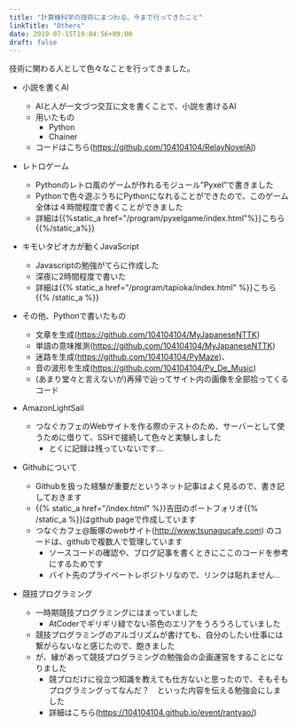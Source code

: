```yaml
---
title: "計算機科学の技術にまつわる、今まで行ってきたこと"
linkTitle: "Others"
date: 2019-07-15T19:04:56+09:00
draft: false
---
```



技術に関わる人として色々なことを行ってきました。

- 小説を書くAI
    - AIと人が一文づつ交互に文を書くことで、小説を書けるAI
    - 用いたもの
        - Python
        - Chainer
    - コードはこちら(https://github.com/104104104/RelayNovelAI)



- レトロゲーム
    - Pythonのレトロ風のゲームが作れるモジュール”Pyxel”で書きました
    - Pythonで色々遊ぶうちにPythonになれることができたので、このゲーム全体は４時間程度で書くことができました
    - 詳細は{{%static_a href="/program/pyxelgame/index.html"%}}こちら{{%/static_a%}}



- キモいタピオカが動くJavaScript
    - Javascriptの勉強がてらに作成した
    - 深夜に2時間程度で書いた
    - 詳細は{{%  static_a href="/program/tapioka/index.html" %}}こちら{{% /static_a %}}



- その他、Pythonで書いたもの
    - 文章を生成(https://github.com/104104104/MyJapaneseNTTK)
    - 単語の意味推測(https://github.com/104104104/MyJapaneseNTTK)
    - 迷路を生成(https://github.com/104104104/PyMaze)、
    - 音の波形を生成(https://github.com/104104104/Py_De_Music)
    - (あまり堂々と言えないが)再帰で辿ってサイト内の画像を全部拾ってくるコード



- AmazonLightSail
    - つなぐカフェのWebサイトを作る際のテストのため、サーバーとして使うために借りて、SSHで接続して色々と実験しました
        - とくに記録は残っていないです…



- Githubについて
    - Githubを扱った経験が重要だというネット記事はよく見るので、書き記しておきます
    - {{% static_a href="/index.html" %}}吉田のポートフォリオ{{% /static_a %}}はgithub pageで作成しています
    - つなぐカフェ@飯塚のwebサイト(http://www.tsunagucafe.com) のコードは、githubで複数人で管理しています
        - ソースコードの確認や、ブログ記事を書くときにここのコードを参考にするためです
        - バイト先のプライベートレポジトリなので、リンクは貼れません…



- 競技プログラミング
    - 一時期競技プログラミングにはまっていました
        - AtCoderでギリギリ緑でない茶色のエリアをうろうろしていました
    - 競技プログラミングのアルゴリズムが書けても、自分のしたい仕事には繋がらないなと感じたので、飽きました
    - が、縁があって競技プログラミングの勉強会の企画運営をすることになりました
        - 競プロだけに役立つ知識を教えても仕方ないと思ったので、そもそもプログラミングってなんだ？　といった内容を伝える勉強会にしました
        - 詳細はこちら(https://104104104.github.io/event/rantyao/)
